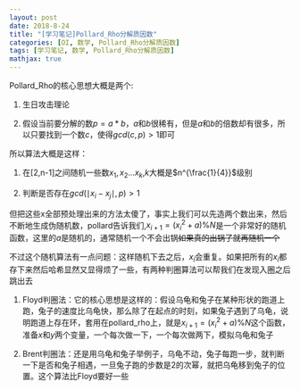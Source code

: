 ```yaml
---
layout: post
date: 2018-8-24
title: "[学习笔记]Pollard_Rho分解质因数"
categories: [OI, 数学, Pollard_Rho分解质因数]
tags: [学习笔记, 数学, Pollard_Rho分解质因数]
mathjax: true
---
```


Pollard_Rho的核心思想大概是两个:

1. 生日攻击理论

2. 假设当前要分解的数$p=a*b$，$a$和$b$很稀有，但是$a$和$b$的倍数却有很多，所以只要找到一个数$c$，使得$gcd(c,p)>1$即可

<!-- more -->

所以算法大概是这样：

1. 在[2,n-1]之间随机一些数$x_1,x_2...x_k$,$k$大概是$n^{\frac{1}{4}}$级别

2. 判断是否存在$gcd(\mid x_i-x_j\mid ,p)>1$

但把这些x全部预处理出来的方法太傻了，事实上我们可以先造两个数出来，然后不断地生成伪随机数，pollard告诉我们,$x_{i+1}=(x_i^2+a)\%N$是一个非常好的随机函数，这里的$a$是随机的，通常随机一个不会出锅~~如果真的出锅了就再随机一个~~

不过这个随机算法有一点问题：这样随机下去之后，$x_i$会重复。如果把所有的$x_i$都存下来然后哈希显然又显得烦了一些，有两种判圈算法可以帮我们在发现入圈之后跳出去

1. Floyd判圈法：它的核心思想是这样的：假设乌龟和兔子在某种形状的跑道上跑，兔子的速度比乌龟快，那么除了在起点的时刻，如果兔子遇到了乌龟，说明跑道上存在环，套用在pollard_rho上，就是$x_{i+1}=(x_i^2+a)\%N$这个函数，准备$x$和$y$两个变量，一个每次做一下，一个每次做两下，模拟乌龟和兔子

2. Brent判圈法：还是用乌龟和兔子举例子，乌龟不动，兔子每跑一步，就判断一下是否和兔子相遇，一旦兔子跑的步数是2的次幂，就把乌龟移到兔子的位置。这个算法比Floyd要好一些
